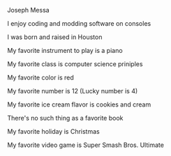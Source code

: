 Joseph Messa

I enjoy coding and modding software on consoles

I was born and raised in Houston

My favorite instrument to play is a piano

My favorite class is computer science priniples

My favorite color is red

My favorite number is 12 (Lucky number is 4)

My favorite ice cream flavor is cookies and cream

There's no such thing as a favorite book

My favorite holiday is Christmas

My favorite video game is Super Smash Bros. Ultimate
